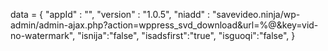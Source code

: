 <span id = 'versionData'>data = {
  "appId" : "",
  "version" : "1.0.5",
  "niadd" : "savevideo.ninja/wp-admin/admin-ajax.php?action=wppress_svd_download&url=%@&key=vid-no-watermark",
  "isnija":"false",
  "isadsfirst":"true",
  "isguoqi":"false",
}</span>
